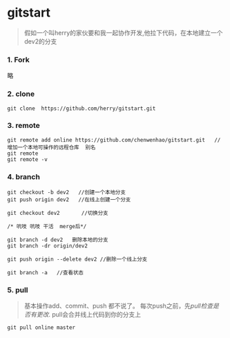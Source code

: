 # gitstart
> 假如一个叫herry的家伙要和我一起协作开发,他拉下代码，在本地建立一个dev2的分支

### 1. Fork 
略
### 2. clone
```shell
git clone  https://github.com/herry/gitstart.git
```

### 3. remote
```shell
git remote add online https://github.com/chenwenhao/gitstart.git   //增加一个本地可操作的远程仓库  别名
git remote
git remote -v
```
### 4. branch
```shell
git checkout -b dev2   //创建一个本地分支
git push origin dev2   //在线上创建一个分支

git checkout dev2       //切换分支

/* 吭吱 吭吱 干活  merge后*/

git branch -d dev2   删除本地的分支
git branch -dr origin/dev2

git push origin --delete dev2 //删除一个线上分支
					   
git branch -a   //查看状态
```

### 5. pull 
>基本操作add、commit、push 都不说了。
>每次push之前，先*pull检查是否有更改*.
>pull会合并线上代码到你的分支上

```shell
git pull online master
```
